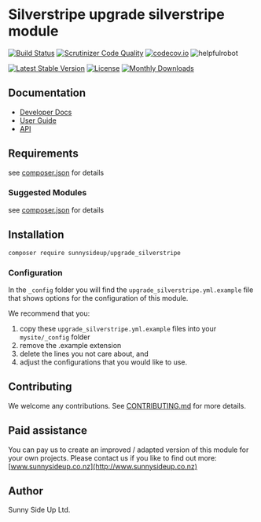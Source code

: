 # Silverstripe upgrade silverstripe module
[![Build Status](https://travis-ci.org/sunnysideup/silverstripe-upgrade_silverstripe.svg?branch=master)](https://travis-ci.org/sunnysideup/silverstripe-upgrade_silverstripe)
[![Scrutinizer Code Quality](https://scrutinizer-ci.com/g/sunnysideup/silverstripe-upgrade_silverstripe/badges/quality-score.png?b=master)](https://scrutinizer-ci.com/g/sunnysideup/silverstripe-upgrade_silverstripe/?branch=master)
[![codecov.io](https://codecov.io/github/sunnysideup/silverstripe-upgrade_silverstripe/coverage.svg?branch=master)](https://codecov.io/github/sunnysideup/silverstripe-upgrade_silverstripe?branch=master)
![helpfulrobot](https://helpfulrobot.io/sunnysideup/upgrade_silverstripe/badge)

[![Latest Stable Version](https://poser.pugx.org/sunnysideup/upgrade_silverstripe/version)](https://packagist.org/packages/sunnysideup/upgrade_silverstripe)
[![License](https://poser.pugx.org/sunnysideup/upgrade_silverstripe/license)](https://packagist.org/packages/sunnysideup/upgrade_silverstripe)
[![Monthly Downloads](https://poser.pugx.org/sunnysideup/upgrade_silverstripe/d/monthly)](https://packagist.org/packages/sunnysideup/upgrade_silverstripe)


## Documentation



 * [Developer Docs](docs/en/INDEX.md)
 * [User Guide](docs/en/userguide.md)
 * [API](http://ssmods.com/apis/upgrade_silverstripe/docs/en/api/)

## Requirements



see [composer.json](composer.json) for details

### Suggested Modules



see [composer.json](composer.json) for details


## Installation


```
composer require sunnysideup/upgrade_silverstripe
```

### Configuration



In the `_config` folder you will find the `upgrade_silverstripe.yml.example`
file that shows options for the configuration of this module.

We recommend that you:

  1. copy these `upgrade_silverstripe.yml.example` files into your
`mysite/_config` folder
  2. remove the .example extension
  3. delete the lines you not care about, and
  4. adjust the configurations that you would like to use.


## Contributing



We welcome any contributions. See [CONTRIBUTING.md](CONTRIBUTING.md) for more details.

## Paid assistance



You can pay us to create an improved / adapted version of this module for your own projects.  Please contact us if you like to find out more: [www.sunnysideup.co.nz](http://www.sunnysideup.co.nz)

## Author



Sunny Side Up Ltd.
